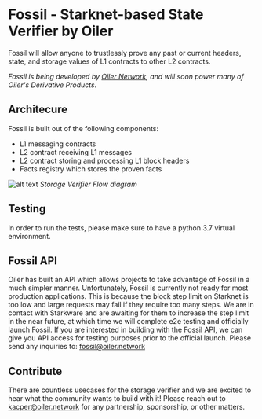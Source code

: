 # Fossil - Starknet-based State Verifier by Oiler

Fossil will allow anyone to trustlessly prove any past or current headers, state, and storage values of L1 contracts to other L2 contracts.

*Fossil is being developed by [Oiler Network](https://oiler.network), and will soon power many of Oiler's Derivative Products.*

## Architecure

Fossil is built out of the following components:

- L1 messaging contracts
- L2 contract receiving L1 messages
- L2 contract storing and processing L1 block headers
- Facts registry which stores the proven facts

![alt text](https://github.com/marcellobardus/starknet-l2-storage-verifier/blob/master/.github/storage-verifier.png?raw=true)
*Storage Verifier Flow diagram*

## Testing

In order to run the tests, please make sure to have a python 3.7 virtual environment.

## Fossil API

Oiler has built an API which allows projects to take advantage of Fossil in a much simpler manner. Unfortunately, Fossil is currently not ready for most production applications. This is because the block step limit on Starknet is too low and large requests may fail if they require too many steps. We are in contact with Starkware and are awaiting for them to increase the step limit in the near future, at which time we will complete e2e testing and officially launch Fossil. If you are interested in building with the Fossil API, we can give you API access for testing purposes prior to the official launch. Please send any inquiries to: <fossil@oiler.network>

## Contribute

There are countless usecases for the storage verifier and we are excited to hear what the community wants to build with it! Please reach out to <kacper@oiler.network> for any partnership, sponsorship, or other matters.
